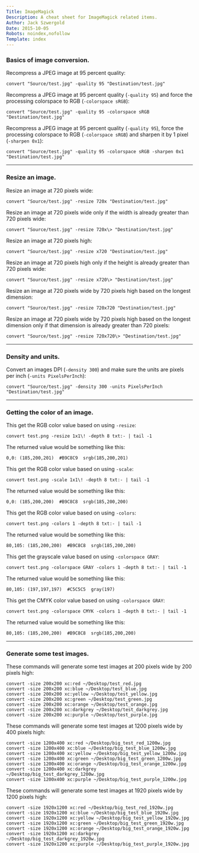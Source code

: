 ```yaml
---
Title: ImageMagick
Description: A cheat sheet for ImageMagick related items.
Author: Jack Szwergold
Date: 2015-10-05
Robots: noindex,nofollow
Template: index
---
```


### Basics of image conversion.

Recompress a JPEG image at 95 percent quality:

    convert "Source/test.jpg" -quality 95 "Destination/test.jpg"

Recompress a JPEG image at 95 percent quality (`-quality 95`) and force the processing colorspace to RGB (`-colorspace sRGB`):

    convert "Source/test.jpg" -quality 95 -colorspace sRGB "Destination/test.jpg"

Recompress a JPEG image at 95 percent quality (`-quality 95`), force the processing colorspace to RGB (`-colorspace sRGB`) and sharpen it by 1 pixel (`-sharpen 0x1`):

    convert "Source/test.jpg" -quality 95 -colorspace sRGB -sharpen 0x1 "Destination/test.jpg"

***

### Resize an image.

Resize an image at 720 pixels wide:

    convert "Source/test.jpg" -resize 720x "Destination/test.jpg"

Resize an image at 720 pixels wide only if the width is already greater than 720 pixels wide:

    convert "Source/test.jpg" -resize 720x\> "Destination/test.jpg"

Resize an image at 720 pixels high:

    convert "Source/test.jpg" -resize x720 "Destination/test.jpg"

Resize an image at 720 pixels high only if the height is already greater than 720 pixels wide:

    convert "Source/test.jpg" -resize x720\> "Destination/test.jpg"

Resize an image at 720 pixels wide by 720 pixels high based on the longest dimension:

    convert "Source/test.jpg" -resize 720x720 "Destination/test.jpg"

Resize an image at 720 pixels wide by 720 pixels high based on the longest dimension only if that dimension is already greater than 720 pixels:

    convert "Source/test.jpg" -resize 720x720\> "Destination/test.jpg"

***

### Density and units.

Convert an images DPI (`-density 300`) and make sure the units are pixels per inch (`-units PixelsPerInch`):

    convert "Source/test.jpg" -density 300 -units PixelsPerInch "Destination/test.jpg"

***

### Getting the color of an image.

This get the RGB color value based on using `-resize`:

    convert test.png -resize 1x1\! -depth 8 txt:- | tail -1

The returned value would be something like this:

    0,0: (185,200,201)  #B9C8C9  srgb(185,200,201)

This get the RGB color value based on using `-scale`:

    convert test.png -scale 1x1\! -depth 8 txt:- | tail -1

The returned value would be something like this:

    0,0: (185,200,200)  #B9C8C8  srgb(185,200,200)

This get the RGB color value based on using `-colors`:

    convert test.png -colors 1 -depth 8 txt:- | tail -1

The returned value would be something like this:

    80,105: (185,200,200)  #B9C8C8  srgb(185,200,200)

This get the grayscale value based on using `-colorspace GRAY`:

    convert test.png -colorspace GRAY -colors 1 -depth 8 txt:- | tail -1

The returned value would be something like this:

    80,105: (197,197,197)  #C5C5C5  gray(197)

This get the CMYK color value based on using `-colorspace GRAY`:

    convert test.png -colorspace CMYK -colors 1 -depth 8 txt:- | tail -1

The returned value would be something like this:

    80,105: (185,200,200)  #B9C8C8  srgb(185,200,200)

***

### Generate some test images.

These commands will generate some test images at 200 pixels wide by 200 pixels high:

    convert -size 200x200 xc:red ~/Desktop/test_red.jpg
    convert -size 200x200 xc:blue ~/Desktop/test_blue.jpg
    convert -size 200x200 xc:yellow ~/Desktop/test_yellow.jpg
    convert -size 200x200 xc:green ~/Desktop/test_green.jpg
    convert -size 200x200 xc:orange ~/Desktop/test_orange.jpg
    convert -size 200x200 xc:darkgrey ~/Desktop/test_darkgrey.jpg
    convert -size 200x200 xc:purple ~/Desktop/test_purple.jpg

These commands will generate some test images at 1200 pixels wide by 400 pixels high:

    convert -size 1200x400 xc:red ~/Desktop/big_test_red_1200w.jpg
    convert -size 1200x400 xc:blue ~/Desktop/big_test_blue_1200w.jpg
    convert -size 1200x400 xc:yellow ~/Desktop/big_test_yellow_1200w.jpg
    convert -size 1200x400 xc:green ~/Desktop/big_test_green_1200w.jpg
    convert -size 1200x400 xc:orange ~/Desktop/big_test_orange_1200w.jpg
    convert -size 1200x400 xc:darkgrey ~/Desktop/big_test_darkgrey_1200w.jpg
    convert -size 1200x400 xc:purple ~/Desktop/big_test_purple_1200w.jpg

These commands will generate some test images at 1920 pixels wide by 1200 pixels high:

    convert -size 1920x1200 xc:red ~/Desktop/big_test_red_1920w.jpg
    convert -size 1920x1200 xc:blue ~/Desktop/big_test_blue_1920w.jpg
    convert -size 1920x1200 xc:yellow ~/Desktop/big_test_yellow_1920w.jpg
    convert -size 1920x1200 xc:green ~/Desktop/big_test_green_1920w.jpg
    convert -size 1920x1200 xc:orange ~/Desktop/big_test_orange_1920w.jpg
    convert -size 1920x1200 xc:darkgrey ~/Desktop/big_test_darkgrey_1920w.jpg
    convert -size 1920x1200 xc:purple ~/Desktop/big_test_purple_1920w.jpg
